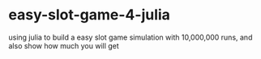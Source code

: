 # easy-slot-game-4-julia
using julia to build a easy slot game simulation with 10,000,000 runs, and also show how much you will get
